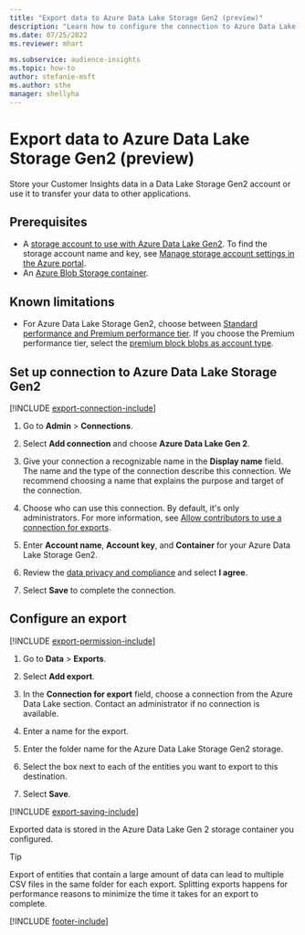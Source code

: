 ```yaml
---
title: "Export data to Azure Data Lake Storage Gen2 (preview)"
description: "Learn how to configure the connection to Azure Data Lake Storage Gen2."
ms.date: 07/25/2022
ms.reviewer: mhart

ms.subservice: audience-insights
ms.topic: how-to
author: stefanie-msft
ms.author: sthe
manager: shellyha
---
```


# Export data to Azure Data Lake Storage Gen2 (preview)

Store your Customer Insights data in a Data Lake Storage Gen2 account or use it to transfer your data to other applications.

## Prerequisites

- A [storage account to use with Azure Data Lake Gen2](/azure/storage/blobs/create-data-lake-storage-account). To find the storage account name and key, see [Manage storage account settings in the Azure portal](/azure/storage/common/storage-account-manage).
- An [Azure Blob Storage container](/azure/storage/blobs/storage-quickstart-blobs-portal#create-a-container).

## Known limitations

- For Azure Data Lake Storage Gen2, choose between [Standard performance and Premium performance tier](/azure/storage/blobs/create-data-lake-storage-account). If you choose the Premium performance tier, select the [premium block blobs as account type](/azure/storage/common/storage-account-overview#types-of-storage-accounts).

## Set up connection to Azure Data Lake Storage Gen2

[!INCLUDE [export-connection-include](includes/export-connection-admn.md)]

1. Go to **Admin** > **Connections**.

1. Select **Add connection** and choose **Azure Data Lake Gen 2**.

1. Give your connection a recognizable name in the **Display name** field. The name and the type of the connection describe this connection. We recommend choosing a name that explains the purpose and target of the connection.

1. Choose who can use this connection. By default, it's only administrators. For more information, see [Allow contributors to use a connection for exports](connections.md#allow-contributors-to-use-a-connection-for-exports).

1. Enter **Account name**, **Account key**, and **Container** for your Azure Data Lake Storage Gen2.

1. Review the [data privacy and compliance](connections.md#data-privacy-and-compliance) and select **I agree**.

1. Select **Save** to complete the connection.

## Configure an export

[!INCLUDE [export-permission-include](includes/export-permission.md)]

1. Go to **Data** > **Exports**.

1. Select **Add export**.

1. In the **Connection for export** field, choose a connection from the Azure Data Lake section. Contact an administrator if no connection is available.

1. Enter a name for the export.

1. Enter the folder name for the Azure Data Lake Storage Gen2 storage.

1. Select the box next to each of the entities you want to export to this destination.

1. Select **Save**.

[!INCLUDE [export-saving-include](includes/export-saving.md)]

Exported data is stored in the Azure Data Lake Gen 2 storage container you configured.

> [!TIP]
> Export of entities that contain a large amount of data can lead to multiple CSV files in the same folder for each export. Splitting exports happens for performance reasons to minimize the time it takes for an export to complete.

[!INCLUDE [footer-include](includes/footer-banner.md)]
